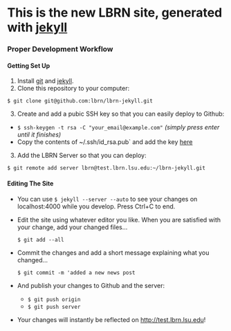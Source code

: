 # This is the new LBRN site, generated with [jekyll][1]


### Proper Development Workflow

#### Getting Set Up

1. Install [git][2] and [jekyll][3].
2. Clone this repository to your computer:

  `$ git clone git@github.com:lbrn/lbrn-jekyll.git`

3. Create and add a pubic SSH key so that you can easily deploy to Github:

  - `$ ssh-keygen -t rsa -C "your_email@example.com"` *(simply press enter until it finishes)*
  - Copy the contents of ~/.ssh/id_rsa.pub` and add the key [here][4]

3. Add the LBRN Server so that you can deploy:

  `$ git remote add server lbrn@test.lbrn.lsu.edu:~/lbrn-jekyll.git`

#### Editing The Site

- You can use `$ jekyll --server --auto` to see your changes on localhost:4000 while you develop. Press Ctrl+C to end.
- Edit the site using whatever editor you like. When you are satisfied with your change, add your changed files...

  `$ git add --all`

- Commit the changes and add a short message explaining what you changed...

  `$ git commit -m 'added a new news post`

- And publish your changes to Github and the server:

  - `$ git push origin`
  - `$ git push server`
  
- Your changes will instantly be reflected on http://test.lbrn.lsu.edu!


[1]: https://github.com/mojombo/jekyll#jekyll
[2]: http://git-scm.com/
[3]: https://github.com/mojombo/jekyll/wiki/install
[4]: https://github.com/settings/ssh